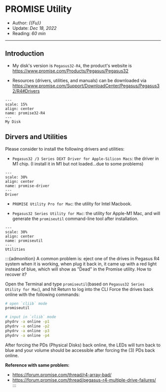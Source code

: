 # PROMISE Utility

- Author: *{{Fu}}*
- Update: *Dec 18, 2022*
- Reading: *60 min*

---

## Introduction
- My disk's version is `Pegasus32-R4`, the product's website is https://www.promise.com/Products/Pegasus/Pegasus32

- Resources (drivers, utilities, and manuals) can be downloaded via https://www.promise.com/Support/DownloadCenter/Pegasus/Pegasus32/R4#Drivers



```{figure} ./files/promise32-R4.jpg
---
scale: 15%
align: center
name: promise32-R4
---
My Disk
```


## Dirvers and Utilities

Please consider to install the following drivers and utilities:

- `Pegasus32 /3 Series DEXT Driver for Apple-Silicon Macs`: the driver in M1 chip. (I install it in M1 but not loaded...due to some problems)


```{figure} ./files/promise-driver.jpg
---
scale: 30%
align: center
name: promise-driver
---
Driver
```


- `PROMISE Utility Pro for Mac`: the utility for Intel Macbook.

- `Pegasus32 Series Utility for Mac`: the utility for Apple-M1 Mac, and will generate the `promiseutil` command-line tool after installation.


```{figure} ./files/promiseutil.jpg
---
scale: 30%
align: center
name: promiseutil
---
Utilities
```



:::{admonition} A common problem is:  eject one of the drives in Pegasus R4 system when it is working, when plug it back in, it came up with a red light instead of blue, which will show as "Dead" in the Promise utility. How to recover it?

Open the Terminal and type `promiseutil`(based on `Pegasus32 Series Utility for Mac`), and hit Return to log into the CLI
Force the drives back online with the following commands:


```bash
# open `cliib` mode
promiseutil

# input in `cliib` mode
phydrv -a online -p1
phydrv -a online -p2
phydrv -a online -p3
phydrv -a online -p4
```

After forcing the PDs (Physical Disks) back online, the LEDs will turn back to blue and your volume should be accessible after forcing the (3) PDs back online.

**Reference with same problem:**
- https://forum.promise.com/thread/r4-array-bad/
- https://forum.promise.com/thread/pegasus-r4-multiple-drive-failures/
:::

